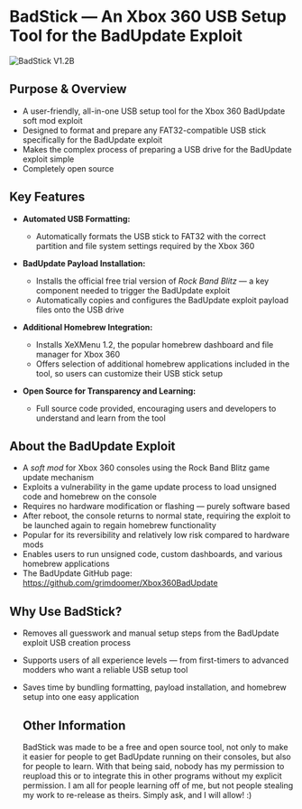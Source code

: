 # BadStick — An Xbox 360 USB Setup Tool for the BadUpdate Exploit

![BadStick V1.2B](https://i.imgur.com/Ikcxp9o.png)

## Purpose & Overview

- A user-friendly, all-in-one USB setup tool for the Xbox 360 BadUpdate soft mod exploit  
- Designed to format and prepare any FAT32-compatible USB stick specifically for the BadUpdate exploit  
- Makes the complex process of preparing a USB drive for the BadUpdate exploit simple
- Completely open source

## Key Features

- **Automated USB Formatting:**  
  - Automatically formats the USB stick to FAT32 with the correct partition and file system settings required by the Xbox 360

- **BadUpdate Payload Installation:**  
  - Installs the official free trial version of *Rock Band Blitz* — a key component needed to trigger the BadUpdate exploit  
  - Automatically copies and configures the BadUpdate exploit payload files onto the USB drive  

- **Additional Homebrew Integration:**  
  - Installs XeXMenu 1.2, the popular homebrew dashboard and file manager for Xbox 360  
  - Offers selection of additional homebrew applications included in the tool, so users can customize their USB stick setup  

- **Open Source for Transparency and Learning:**  
  - Full source code provided, encouraging users and developers to understand and learn from the tool

## About the BadUpdate Exploit

- A *soft mod* for Xbox 360 consoles using the Rock Band Blitz game update mechanism  
- Exploits a vulnerability in the game update process to load unsigned code and homebrew on the console  
- Requires no hardware modification or flashing — purely software based  
- After reboot, the console returns to normal state, requiring the exploit to be launched again to regain homebrew functionality  
- Popular for its reversibility and relatively low risk compared to hardware mods  
- Enables users to run unsigned code, custom dashboards, and various homebrew applications
- The BadUpdate GitHub page: https://github.com/grimdoomer/Xbox360BadUpdate

## Why Use BadStick?

- Removes all guesswork and manual setup steps from the BadUpdate exploit USB creation process  
- Supports users of all experience levels — from first-timers to advanced modders who want a reliable USB setup tool  
- Saves time by bundling formatting, payload installation, and homebrew setup into one easy application

  ## Other Information
  BadStick was made to be a free and open source tool, not only to make it easier for people to get BadUpdate running on
  their consoles, but also for people to learn. With that being said, nobody has my permission to reupload this or to
  integrate this in other programs without my explicit permission. I am all for people learning off of me, but not people
  stealing my work to re-release as theirs. Simply ask, and I will allow! :)
